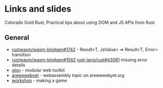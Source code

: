 # Links and slides

Colorado Gold Rust, Practical tips about using DOM and JS APIs from Rust

## General

- [rustwasm/wasm-bindgen#1742](https://github.com/rustwasm/wasm-bindgen/issues/1742) - Result<T, JsValue> => Result<T, Error> transition
- [rustwasm/wasm-bindgen#1562](https://github.com/rustwasm/wasm-bindgen/issues/1562)
  [rust-lang/rust#43081](https://github.com/rust-lang/rust/issues/43081)
  missing error details
- [gloo](https://github.com/rustwasm/gloo) - modular web toolkit
- [arewewebyet](https://www.arewewebyet.org/topics/webassembly/) - webassembly topic on arewewebyet.org
- [workshop](github.com/ibaryshnikov/sf-workshop-2019-08-28) - making a game
